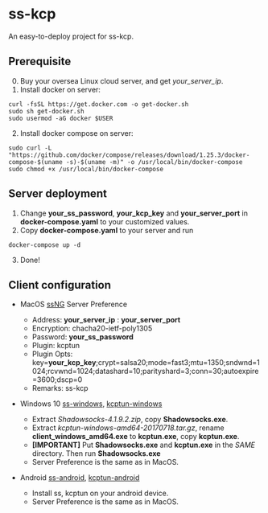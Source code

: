 # ss-kcp
An easy-to-deploy project for ss-kcp.

## Prerequisite
0. Buy your oversea Linux cloud server, and get *your_server_ip*.
1. Install docker on server:
```shell
curl -fsSL https://get.docker.com -o get-docker.sh
sudo sh get-docker.sh
sudo usermod -aG docker $USER
```
2. Install docker compose on server:
```shell
sudo curl -L "https://github.com/docker/compose/releases/download/1.25.3/docker-compose-$(uname -s)-$(uname -m)" -o /usr/local/bin/docker-compose
sudo chmod +x /usr/local/bin/docker-compose
```

## Server deployment
1. Change **your_ss_password**, **your_kcp_key** and **your_server_port** in **docker-compose.yaml** to your customized values.
2. Copy **docker-compose.yaml** to your server and run
```shell
docker-compose up -d
```
3. Done!

## Client configuration
* MacOS [ssNG](https://github.com/shadowsocks/ShadowsocksX-NG/releases/tag/v1.9.4) Server Preference
  * Address: **your_server_ip** : **your_server_port**
  * Encryption: chacha20-ietf-poly1305
  * Password: **your_ss_password**
  * Plugin: kcptun
  * Plugin Opts: key=**your_kcp_key**;crypt=salsa20;mode=fast3;mtu=1350;sndwnd=1024;rcvwnd=1024;datashard=10;parityshard=3;conn=30;autoexpire=3600;dscp=0
  * Remarks: ss-kcp

* Windows 10 [ss-windows](https://github.com/shadowsocks/shadowsocks-windows/releases/tag/4.1.9.2), [kcptun-windows](https://github.com/shadowsocks/kcptun/releases/tag/v20170718)
  * Extract *Shadowsocks-4.1.9.2.zip*, copy **Shadowsocks.exe**.
  * Extract *kcptun-windows-amd64-20170718.tar.gz*, rename **client_windows_amd64.exe** to **kcptun.exe**, copy **kcptun.exe**.
  * **[IMPORTANT]** Put **Shadowsocks.exe** and **kcptun.exe** in the *SAME* directory. Then run **Shadowsocks.exe**
  * Server Preference is the same as in MacOS.

* Android [ss-android](https://github.com/shadowsocks/shadowsocks-android/releases/download/v5.2.3/shadowsocks--universal-5.2.3.apk), [kcptun-android](https://github.com/shadowsocks/kcptun-android/releases/download/v1.0.1/kcptun--universal-1.0.1.apk)
  * Install ss, kcptun on your android device.
  * Server Preference is the same as in MacOS.
